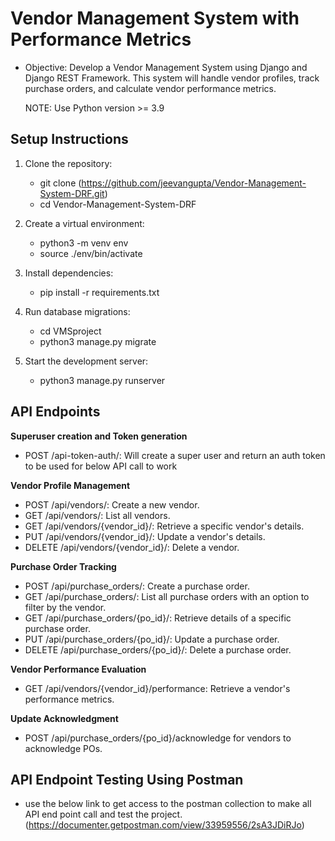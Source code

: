 
# Vendor Management System with Performance Metrics

- Objective:
    Develop a Vendor Management System using Django and Django REST Framework. This system will handle vendor profiles, track purchase orders, and calculate vendor performance metrics.

  NOTE: Use Python version >= 3.9

## Setup Instructions

1. Clone the repository:
    - git clone (https://github.com/jeevangupta/Vendor-Management-System-DRF.git)
    - cd Vendor-Management-System-DRF

2. Create a virtual environment:
   - python3 -m venv env
   - source ./env/bin/activate

3. Install dependencies:
   - pip install -r requirements.txt

4. Run database migrations:
   - cd VMSproject
   - python3 manage.py migrate

5. Start the development server:
   - python3 manage.py runserver
  
## API Endpoints

  **Superuser creation and Token generation**
  - POST /api-token-auth/: Will create a super user and return an auth token to be used for below API call to work
  
  **Vendor Profile Management**
  
  - POST /api/vendors/: Create a new vendor.
  - GET /api/vendors/: List all vendors.
  - GET /api/vendors/{vendor_id}/: Retrieve a specific vendor's details.
  - PUT /api/vendors/{vendor_id}/: Update a vendor's details.
  - DELETE /api/vendors/{vendor_id}/: Delete a vendor.

  **Purchase Order Tracking**
  - POST /api/purchase_orders/: Create a purchase order.
  - GET /api/purchase_orders/: List all purchase orders with an option to filter by the vendor.
  - GET /api/purchase_orders/{po_id}/: Retrieve details of a specific purchase order.
  - PUT /api/purchase_orders/{po_id}/: Update a purchase order.
  - DELETE /api/purchase_orders/{po_id}/: Delete a purchase order.

  **Vendor Performance Evaluation**
  - GET /api/vendors/{vendor_id}/performance: Retrieve a vendor's performance metrics.

  **Update Acknowledgment**
  - POST /api/purchase_orders/{po_id}/acknowledge for vendors to acknowledge POs.

## API Endpoint Testing Using Postman
  - use the below link to get access to the postman collection to make all API end point call and test the project.
  (https://documenter.getpostman.com/view/33959556/2sA3JDiRJo)
  
